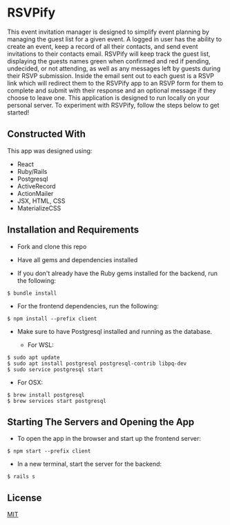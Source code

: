 # RSVPify

This event invitation manager is designed to simplify event planning by managing the guest list for a given event. A logged in user has the ability to create an event, keep a record of all their contacts, and send event invitations to their contacts email. RSVPify will keep track the guest list, displaying the guests names green when confirmed and red if pending, undecided, or not attending, as well as any messages left by guests during their RSVP submission. Inside the email sent out to each guest is a RSVP link which will redirect them to the RSVPify app to an RSVP form for them to complete and submit with their response and an optional message if they choose to leave one. This application is designed to run locally on your personal server. To experiment with RSVPify, follow the steps below to get started!

## Constructed With

This app was designed using:
* React
* Ruby/Rails
* Postgresql
* ActiveRecord
* ActionMailer
* JSX, HTML, CSS
* MaterializeCSS



## Installation and Requirements

* Fork and clone this repo

* Have all gems and dependencies installed

* If you don't already have the Ruby gems installed for the backend, run the following:
```console
$ bundle install
```

* For the frontend dependencies, run the following:
```console
$ npm install --prefix client
```

* Make sure to have Postgresql installed and running as the database. 

    * For WSL:
```console
$ sudo apt update
$ sudo apt install postgresql postgresql-contrib libpq-dev
$ sudo service postgresql start
```

   * For OSX:
```console
$ brew install postgresql
$ brew services start postgresql
```



## Starting The Servers and Opening the App

* To open the app in the browser and start up the frontend server:
```console
$ npm start --prefix client
```
* In a new terminal, start the server for the backend:
```console
$ rails s
```



## License

[MIT](https://choosealicense.com/licenses/mit/)